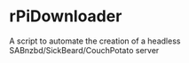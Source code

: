 rPiDownloader
=============

A script to automate the creation of a headless SABnzbd/SickBeard/CouchPotato server